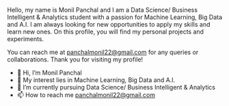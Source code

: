 Hello, my name is Monil Panchal and I am a Data Science/ Business Intelligent & Analytics student with a passion for Machine Learning, Big Data and A.I. I am always looking for new opportunities to apply my skills and learn new ones. On this profile, you will find my personal projects and experiments.

You can reach me at panchalmonil22@gmail.com for any queries or collaborations. 
Thank you for visiting my profile!


- 👋 Hi, I’m Monil Panchal
- 👀 My interest lies in Machine Learning, Big Data and A.I.
- 🌱 I’m currently pursuing Data Science/ Business Intelligent & Analytics
- 📫 How to reach me panchalmonil22@gmail.com


<!---
monill1/monill1 is a ✨ special ✨ repository because its `README.md` (this file) appears on your GitHub profile.
You can click the Preview link to take a look at your changes.
--->
